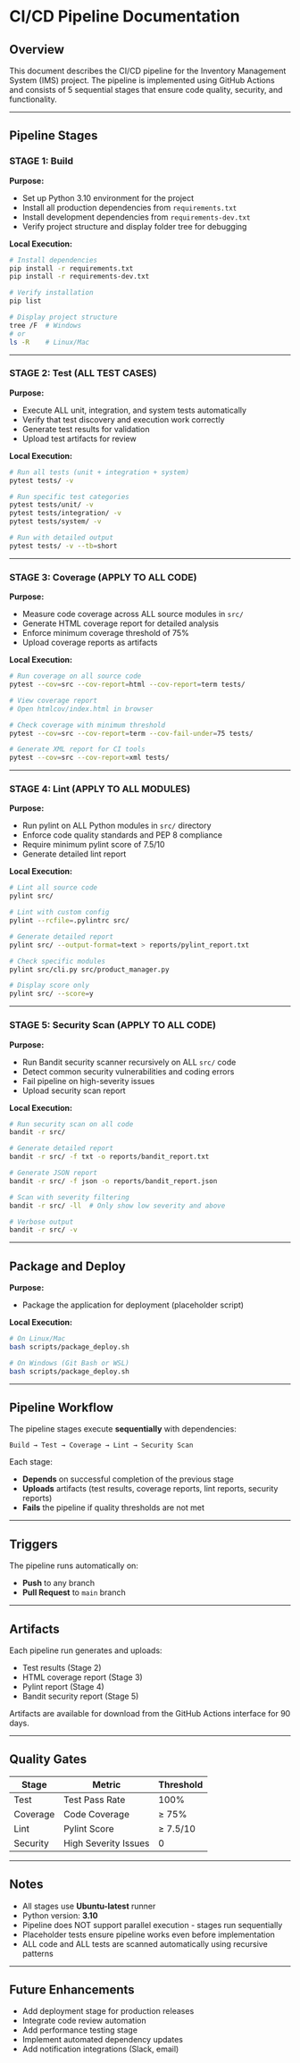 # CI/CD Pipeline Documentation

## Overview
This document describes the CI/CD pipeline for the Inventory Management System (IMS) project. The pipeline is implemented using GitHub Actions and consists of 5 sequential stages that ensure code quality, security, and functionality.

---

## Pipeline Stages

### **STAGE 1: Build**
**Purpose:**
- Set up Python 3.10 environment for the project
- Install all production dependencies from `requirements.txt`
- Install development dependencies from `requirements-dev.txt`
- Verify project structure and display folder tree for debugging

**Local Execution:**
```bash
# Install dependencies
pip install -r requirements.txt
pip install -r requirements-dev.txt

# Verify installation
pip list

# Display project structure
tree /F  # Windows
# or
ls -R    # Linux/Mac
```

---

### **STAGE 2: Test (ALL TEST CASES)**
**Purpose:**
- Execute ALL unit, integration, and system tests automatically
- Verify that test discovery and execution work correctly
- Generate test results for validation
- Upload test artifacts for review

**Local Execution:**
```bash
# Run all tests (unit + integration + system)
pytest tests/ -v

# Run specific test categories
pytest tests/unit/ -v
pytest tests/integration/ -v
pytest tests/system/ -v

# Run with detailed output
pytest tests/ -v --tb=short
```

---

### **STAGE 3: Coverage (APPLY TO ALL CODE)**
**Purpose:**
- Measure code coverage across ALL source modules in `src/`
- Generate HTML coverage report for detailed analysis
- Enforce minimum coverage threshold of 75%
- Upload coverage reports as artifacts

**Local Execution:**
```bash
# Run coverage on all source code
pytest --cov=src --cov-report=html --cov-report=term tests/

# View coverage report
# Open htmlcov/index.html in browser

# Check coverage with minimum threshold
pytest --cov=src --cov-report=term --cov-fail-under=75 tests/

# Generate XML report for CI tools
pytest --cov=src --cov-report=xml tests/
```

---

### **STAGE 4: Lint (APPLY TO ALL MODULES)**
**Purpose:**
- Run pylint on ALL Python modules in `src/` directory
- Enforce code quality standards and PEP 8 compliance
- Require minimum pylint score of 7.5/10
- Generate detailed lint report

**Local Execution:**
```bash
# Lint all source code
pylint src/

# Lint with custom config
pylint --rcfile=.pylintrc src/

# Generate detailed report
pylint src/ --output-format=text > reports/pylint_report.txt

# Check specific modules
pylint src/cli.py src/product_manager.py

# Display score only
pylint src/ --score=y
```

---

### **STAGE 5: Security Scan (APPLY TO ALL CODE)**
**Purpose:**
- Run Bandit security scanner recursively on ALL `src/` code
- Detect common security vulnerabilities and coding errors
- Fail pipeline on high-severity issues
- Upload security scan report

**Local Execution:**
```bash
# Run security scan on all code
bandit -r src/

# Generate detailed report
bandit -r src/ -f txt -o reports/bandit_report.txt

# Generate JSON report
bandit -r src/ -f json -o reports/bandit_report.json

# Scan with severity filtering
bandit -r src/ -ll  # Only show low severity and above

# Verbose output
bandit -r src/ -v
```

---

## Package and Deploy

**Purpose:**
- Package the application for deployment (placeholder script)

**Local Execution:**
```bash
# On Linux/Mac
bash scripts/package_deploy.sh

# On Windows (Git Bash or WSL)
bash scripts/package_deploy.sh
```

---

## Pipeline Workflow

The pipeline stages execute **sequentially** with dependencies:

```
Build → Test → Coverage → Lint → Security Scan
```

Each stage:
- **Depends** on successful completion of the previous stage
- **Uploads** artifacts (test results, coverage reports, lint reports, security reports)
- **Fails** the pipeline if quality thresholds are not met

---

## Triggers

The pipeline runs automatically on:
- **Push** to any branch
- **Pull Request** to `main` branch

---

## Artifacts

Each pipeline run generates and uploads:
- Test results (Stage 2)
- HTML coverage report (Stage 3)
- Pylint report (Stage 4)
- Bandit security report (Stage 5)

Artifacts are available for download from the GitHub Actions interface for 90 days.

---

## Quality Gates

| Stage | Metric | Threshold |
|-------|--------|-----------|
| Test | Test Pass Rate | 100% |
| Coverage | Code Coverage | ≥ 75% |
| Lint | Pylint Score | ≥ 7.5/10 |
| Security | High Severity Issues | 0 |

---

## Notes

- All stages use **Ubuntu-latest** runner
- Python version: **3.10**
- Pipeline does NOT support parallel execution - stages run sequentially
- Placeholder tests ensure pipeline works even before implementation
- ALL code and ALL tests are scanned automatically using recursive patterns

---

## Future Enhancements

- Add deployment stage for production releases
- Integrate code review automation
- Add performance testing stage
- Implement automated dependency updates
- Add notification integrations (Slack, email)
